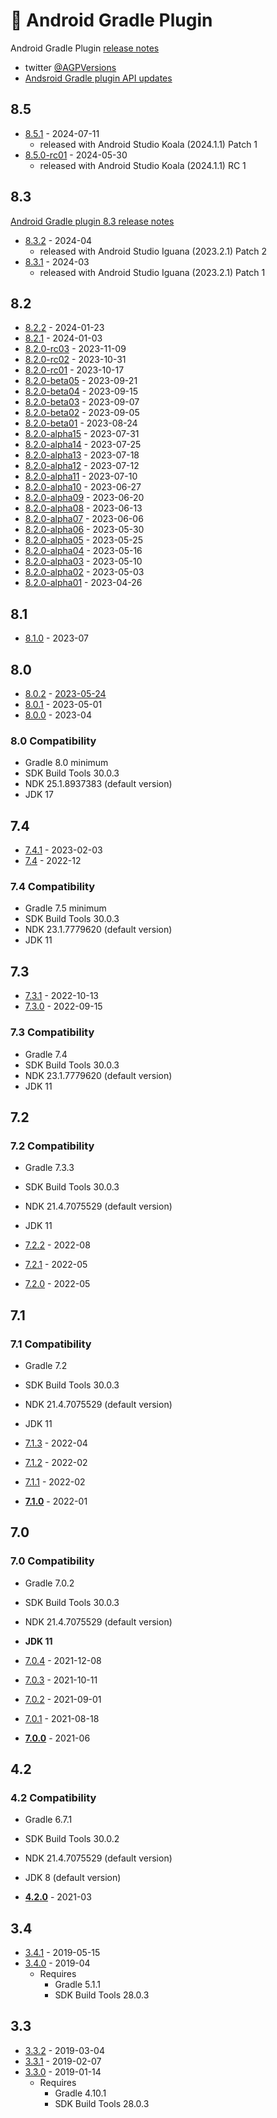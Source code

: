 # 🔌 Android Gradle Plugin

Android Gradle Plugin [release notes](https://developer.android.com/studio/releases/gradle-plugin)

- twitter [@AGPVersions](https://twitter.com/agpversions)
- [Andsroid Gradle plugin API updates](https://developer.android.com/build/releases/gradle-plugin-api-updates)

## 8.5

- [8.5.1](https://developer.android.com/build/releases/gradle-plugin#android-studio-koala-|-2024.1.1-patch-1-and-agp-8.5.1-july-2024) - 2024-07-11
  - released with Android Studio Koala (2024.1.1) Patch 1
- [8.5.0-rc01](https://developer.android.com/studio/releases/fixed-bugs/studio/2024.1.1#android-studio-koala-|-2024.1.1-rc-1) - 2024-05-30
  - released with Android Studio Koala (2024.1.1) RC 1

## 8.3

[Android Gradle plugin 8.3 release notes](https://developer.android.com/build/releases/gradle-plugin#updating-plugin)

- [8.3.2](https://developer.android.com/studio/releases/fixed-bugs/studio/2023.2.1#android-studio-iguana-%7C-2023.2.1-patch-2) - 2024-04
  - released with Android Studio Iguana (2023.2.1) Patch 2
- [8.3.1](https://developer.android.com/studio/releases/fixed-bugs/studio/2023.2.1#android-studio-iguana-%7C-2023.2.1-patch-1) - 2024-03
  - released with Android Studio Iguana (2023.2.1) Patch 1

## 8.2

- [8.2.2](https://developer.android.com/studio/releases/fixed-bugs/studio/2023.1.1#android-studio-hedgehog-|-2023.1.1-patch-2) - 2024-01-23
- [8.2.1](https://developer.android.com/studio/releases/fixed-bugs/studio/2023.1.1#android-studio-hedgehog-|-2023.1.1-patch-1) - 2024-01-03
- [8.2.0-rc03](https://developer.android.com/studio/releases/fixed-bugs/studio/2023.1.1#android-studio-hedgehog-|-2023.1.1-rc-3) - 2023-11-09
- [8.2.0-rc02](https://developer.android.com/studio/releases/fixed-bugs/studio/2023.1.1#android-studio-hedgehog-|-2023.1.1-rc-2) - 2023-10-31
- [8.2.0-rc01](https://developer.android.com/studio/releases/fixed-bugs/studio/2023.1.1#android-studio-hedgehog-|-2023.1.1-rc-1) - 2023-10-17
- [8.2.0-beta05](https://developer.android.com/studio/releases/fixed-bugs/studio/2023.1.1#android-studio-hedgehog-|-2023.1.1-beta-5) - 2023-09-21
- [8.2.0-beta04](https://developer.android.com/studio/releases/fixed-bugs/studio/2023.1.1#android-studio-hedgehog-|-2023.1.1-beta-4) - 2023-09-15
- [8.2.0-beta03](https://developer.android.com/studio/releases/fixed-bugs/studio/2023.1.1#android-studio-hedgehog-|-2023.1.1-beta-3) - 2023-09-07
- [8.2.0-beta02](https://developer.android.com/studio/releases/fixed-bugs/studio/2023.1.1#android-studio-hedgehog-|-2023.1.1-beta-2) - 2023-09-05
- [8.2.0-beta01](https://developer.android.com/studio/releases/fixed-bugs/studio/2023.1.1#android-studio-hedgehog-|-2023.1.1-beta-1) - 2023-08-24
- [8.2.0-alpha15](https://developer.android.com/studio/releases/fixed-bugs/studio/2023.1.1#android-studio-hedgehog-|-2023.1.1-canary-15) - 2023-07-31
- [8.2.0-alpha14](https://developer.android.com/studio/releases/fixed-bugs/studio/2023.1.1#android-studio-hedgehog-canary-14-2023.1.1.14) - 2023-07-25
- [8.2.0-alpha13](https://developer.android.com/studio/releases/fixed-bugs/studio/2023.1.1#android-studio-hedgehog-canary-13-2023.1.1.13) - 2023-07-18
- [8.2.0-alpha12](https://developer.android.com/studio/releases/fixed-bugs/studio/2023.1.1#android-studio-hedgehog-canary-12-2023.1.1.12) - 2023-07-12
- [8.2.0-alpha11](https://developer.android.com/studio/releases/fixed-bugs/studio/2023.1.1#android-studio-hedgehog-canary-11-2023.1.1.11) - 2023-07-10
- [8.2.0-alpha10](https://developer.android.com/studio/releases/fixed-bugs/studio/2023.1.1#android-studio-hedgehog-canary-10-2023.1.1.10) - 2023-06-27
- [8.2.0-alpha09](https://developer.android.com/studio/releases/fixed-bugs/studio/2023.1.1#android-studio-hedgehog-canary-9-2023.1.1.9) - 2023-06-20
- [8.2.0-alpha08](https://developer.android.com/studio/releases/fixed-bugs/studio/2023.1.1#android-studio-hedgehog-canary-8-2023.1.1.8) - 2023-06-13
- [8.2.0-alpha07](https://developer.android.com/studio/releases/fixed-bugs/studio/2023.1.1#android-studio-hedgehog-canary-7-2023.1.1.7) - 2023-06-06
- [8.2.0-alpha06](https://developer.android.com/studio/releases/fixed-bugs/studio/2023.1.1#android-studio-hedgehog-canary-6-2023.1.1.6) - 2023-05-30
- [8.2.0-alpha05](https://developer.android.com/studio/releases/fixed-bugs/studio/2023.1.1#android-studio-hedgehog-canary-5-2023.1.1.5) - 2023-05-25
- [8.2.0-alpha04](https://developer.android.com/studio/releases/fixed-bugs/studio/2023.1.1#android-studio-hedgehog-canary-4-2023.1.1.4) - 2023-05-16
- [8.2.0-alpha03](https://developer.android.com/studio/releases/fixed-bugs/studio/2023.1.1#android-studio-hedgehog-canary-3-2023.1.1.3) - 2023-05-10
- [8.2.0-alpha02](https://developer.android.com/studio/releases/fixed-bugs/studio/2023.1.1#android-studio-hedgehog-canary-2-2023.1.1.2) - 2023-05-03
- [8.2.0-alpha01](https://developer.android.com/studio/releases/fixed-bugs/studio/2023.1.1#android-studio-hedgehog-canary-1-2023.1.1.1) - 2023-04-26

## 8.1

- [8.1.0](https://developer.android.com/build/releases/gradle-plugin#8-1-0) - 2023-07

## 8.0

- [8.0.2](https://developer.android.com/build/releases/gradle-plugin#agp-8-0-2) - [2023-05-24](https://mvnrepository.com/artifact/com.android.tools.build/gradle/8.0.2)
- [8.0.1](https://developer.android.com/build/releases/gradle-plugin#agp-8-0-1) - 2023-05-01
- [8.0.0](https://developer.android.com/build/releases/gradle-plugin#8-0-0) - 2023-04

### 8.0 Compatibility

- Gradle 8.0 minimum
- SDK Build Tools 30.0.3
- NDK 25.1.8937383 (default version)
- JDK 17

## 7.4

- [7.4.1](https://developer.android.com/studio/releases/gradle-plugin#android-gradle-plugin-7.4.1-february-2023) - 2023-02-03
- [7.4](https://developer.android.com/studio/releases/gradle-plugin#7-4-0) - 2022-12

### 7.4 Compatibility

- Gradle 7.5 minimum
- SDK Build Tools 30.0.3
- NDK 23.1.7779620 (default version)
- JDK 11

## 7.3

- [7.3.1](https://developer.android.com/studio/releases/gradle-plugin#7-3-0) - 2022-10-13
- [7.3.0](https://developer.android.com/studio/releases/gradle-plugin#7-3-0) - 2022-09-15

### 7.3 Compatibility

- Gradle 7.4
- SDK Build Tools 30.0.3
- NDK 23.1.7779620 (default version)
- JDK 11

## 7.2

### 7.2 Compatibility

- Gradle 7.3.3
- SDK Build Tools 30.0.3
- NDK 21.4.7075529 (default version)
- JDK 11

- [7.2.2](https://developer.android.com/studio/releases/gradle-plugin#7-2-0) - 2022-08
- [7.2.1](https://developer.android.com/studio/releases/gradle-plugin#7-2-0) - 2022-05
- [7.2.0](https://developer.android.com/studio/releases/gradle-plugin#7-2-0) - 2022-05

## 7.1

### 7.1 Compatibility

- Gradle 7.2
- SDK Build Tools 30.0.3
- NDK 21.4.7075529 (default version)
- JDK 11

- [7.1.3](https://developer.android.com/studio/releases/gradle-plugin#7-1-0) - 2022-04
- [7.1.2](https://developer.android.com/studio/releases/gradle-plugin#7-1-0) - 2022-02
- [7.1.1](https://developer.android.com/studio/releases/gradle-plugin#7-1-0) - 2022-02
- **[7.1.0](https://developer.android.com/studio/releases/gradle-plugin#7-1-0)** - 2022-01

## 7.0

### 7.0 Compatibility

- Gradle 7.0.2
- SDK Build Tools 30.0.3
- NDK 21.4.7075529 (default version)
- **JDK 11**

- [7.0.4](https://androidstudio.googleblog.com/2021/12/android-studio-arctic-fox-202031-patch.html) - 2021-12-08
- [7.0.3](https://androidstudio.googleblog.com/2021/10/android-studio-arctic-fox-202031-patch.html) - 2021-10-11
- [7.0.2](https://androidstudio.googleblog.com/2021/09/android-studio-arctic-fox-202031-patch.html) - 2021-09-01
- [7.0.1](https://androidstudio.googleblog.com/2021/08/android-studio-arctic-fox-202031-patch.html) - 2021-08-18
- **[7.0.0](https://developer.android.com/studio/releases/gradle-plugin#7-0-0)** - 2021-06

## 4.2

### 4.2 Compatibility

- Gradle 6.7.1
- SDK Build Tools 30.0.2
- NDK 21.4.7075529 (default version)
- JDK 8 (default version)

- **[4.2.0](https://developer.android.com/studio/releases/gradle-plugin#4-2-0)** - 2021-03

## 3.4

- [3.4.1](https://androidstudio.googleblog.com/2019/05/android-studio-341-available.html) - 2019-05-15
- [3.4.0](https://developer.android.com/studio/releases/gradle-plugin#3-4-0) - 2019-04
  - Requires
    - Gradle 5.1.1
    - SDK Build Tools 28.0.3

## 3.3

- [3.3.2](https://androidstudio.googleblog.com/2019/03/android-studio-332-available.html) - 2019-03-04
- [3.3.1](https://androidstudio.googleblog.com/2019/02/android-studio-331-available.html) - 2019-02-07
- [3.3.0](https://developer.android.com/studio/releases/gradle-plugin#3-3-0) - 2019-01-14
  - Requires
    - Gradle 4.10.1
    - SDK Build Tools 28.0.3
